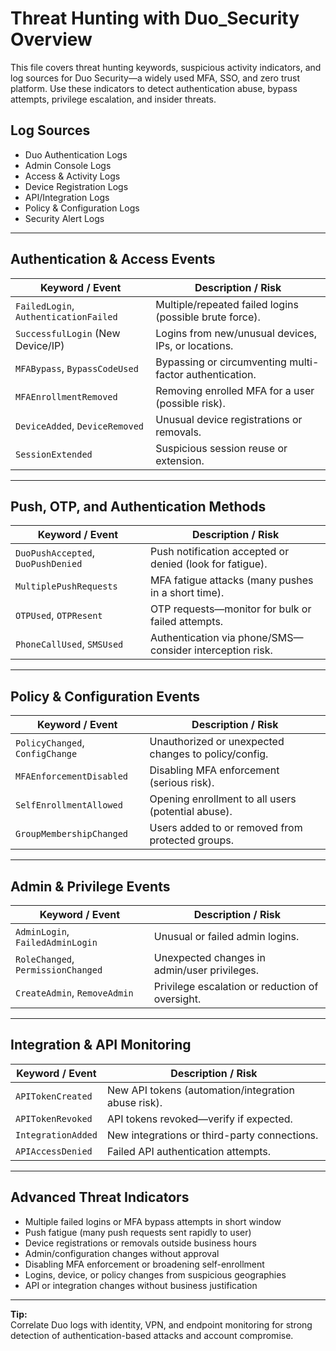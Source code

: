 # Threat Hunting with Duo_Security Overview

This file covers threat hunting keywords, suspicious activity indicators, and log sources for Duo Security—a widely used MFA, SSO, and zero trust platform. Use these indicators to detect authentication abuse, bypass attempts, privilege escalation, and insider threats.

## Log Sources
- Duo Authentication Logs  
- Admin Console Logs  
- Access & Activity Logs  
- Device Registration Logs  
- API/Integration Logs  
- Policy & Configuration Logs  
- Security Alert Logs  

---

## Authentication & Access Events

| **Keyword / Event**                     | **Description / Risk**                                   |
| --------------------------------------- | -------------------------------------------------------- |
| `FailedLogin`, `AuthenticationFailed`   | Multiple/repeated failed logins (possible brute force).  |
| `SuccessfulLogin` (New Device/IP)       | Logins from new/unusual devices, IPs, or locations.      |
| `MFABypass`, `BypassCodeUsed`           | Bypassing or circumventing multi-factor authentication.  |
| `MFAEnrollmentRemoved`                  | Removing enrolled MFA for a user (possible risk).        |
| `DeviceAdded`, `DeviceRemoved`          | Unusual device registrations or removals.                |
| `SessionExtended`                       | Suspicious session reuse or extension.                   |

---

## Push, OTP, and Authentication Methods

| **Keyword / Event**                  | **Description / Risk**                                   |
| ------------------------------------ | -------------------------------------------------------- |
| `DuoPushAccepted`, `DuoPushDenied`   | Push notification accepted or denied (look for fatigue). |
| `MultiplePushRequests`               | MFA fatigue attacks (many pushes in a short time).       |
| `OTPUsed`, `OTPResent`               | OTP requests—monitor for bulk or failed attempts.        |
| `PhoneCallUsed`, `SMSUsed`           | Authentication via phone/SMS—consider interception risk. |

---

## Policy & Configuration Events

| **Keyword / Event**                   | **Description / Risk**                                   |
| ------------------------------------- | -------------------------------------------------------- |
| `PolicyChanged`, `ConfigChange`       | Unauthorized or unexpected changes to policy/config.     |
| `MFAEnforcementDisabled`              | Disabling MFA enforcement (serious risk).                |
| `SelfEnrollmentAllowed`               | Opening enrollment to all users (potential abuse).       |
| `GroupMembershipChanged`              | Users added to or removed from protected groups.         |

---

## Admin & Privilege Events

| **Keyword / Event**                 | **Description / Risk**                                   |
| ----------------------------------- | -------------------------------------------------------- |
| `AdminLogin`, `FailedAdminLogin`    | Unusual or failed admin logins.                          |
| `RoleChanged`, `PermissionChanged`  | Unexpected changes in admin/user privileges.             |
| `CreateAdmin`, `RemoveAdmin`        | Privilege escalation or reduction of oversight.          |

---

## Integration & API Monitoring

| **Keyword / Event**           | **Description / Risk**                                 |
| ----------------------------- | ------------------------------------------------------ |
| `APITokenCreated`             | New API tokens (automation/integration abuse risk).    |
| `APITokenRevoked`             | API tokens revoked—verify if expected.                 |
| `IntegrationAdded`            | New integrations or third-party connections.           |
| `APIAccessDenied`             | Failed API authentication attempts.                    |

---

## Advanced Threat Indicators

- Multiple failed logins or MFA bypass attempts in short window  
- Push fatigue (many push requests sent rapidly to user)  
- Device registrations or removals outside business hours  
- Admin/configuration changes without approval  
- Disabling MFA enforcement or broadening self-enrollment  
- Logins, device, or policy changes from suspicious geographies  
- API or integration changes without business justification

---

**Tip:**  
Correlate Duo logs with identity, VPN, and endpoint monitoring for strong detection of authentication-based attacks and account compromise.

